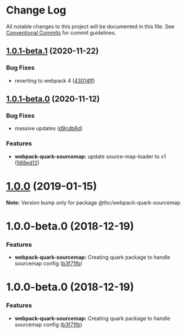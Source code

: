 # Change Log

All notable changes to this project will be documented in this file.
See [Conventional Commits](https://conventionalcommits.org) for commit guidelines.

## [1.0.1-beta.1](https://github.com/thc-tools/webpack-laboratory/compare/@thc/webpack-quark-sourcemap@1.0.1-beta.0...@thc/webpack-quark-sourcemap@1.0.1-beta.1) (2020-11-22)


### Bug Fixes

* reverting to webpack 4 ([43014ff](https://github.com/thc-tools/webpack-laboratory/commit/43014ff414974067a60abf7733fff2444f244dc5))





## [1.0.1-beta.0](https://github.com/thc-tools/webpack-laboratory/compare/@thc/webpack-quark-sourcemap@1.0.0...@thc/webpack-quark-sourcemap@1.0.1-beta.0) (2020-11-12)


### Bug Fixes

* massive updates ([d9cdb6d](https://github.com/thc-tools/webpack-laboratory/commit/d9cdb6de2947dca6e215f3d5150b44176117fdeb))


### Features

* **webpack-quark-sourcemap:** update source-map-loader to v1 ([568ed12](https://github.com/thc-tools/webpack-laboratory/commit/568ed12feefce343a710ae2a74ac7f2f22f97140))





# [1.0.0](https://github.com/thc-tools/webpack-laboratory/compare/@thc/webpack-quark-sourcemap@1.0.0-beta.0...@thc/webpack-quark-sourcemap@1.0.0) (2019-01-15)

**Note:** Version bump only for package @thc/webpack-quark-sourcemap






# 1.0.0-beta.0 (2018-12-19)


### Features

* **webpack-quark-sourcemap:** Creating quark package to handle sourcemap config ([b3f71fb](https://github.com/thc-tools/webpack-laboratory/commit/b3f71fb))





# 1.0.0-beta.0 (2018-12-19)


### Features

* **webpack-quark-sourcemap:** Creating quark package to handle sourcemap config ([b3f71fb](https://github.com/thc-tools/webpack-laboratory/commit/b3f71fb))
